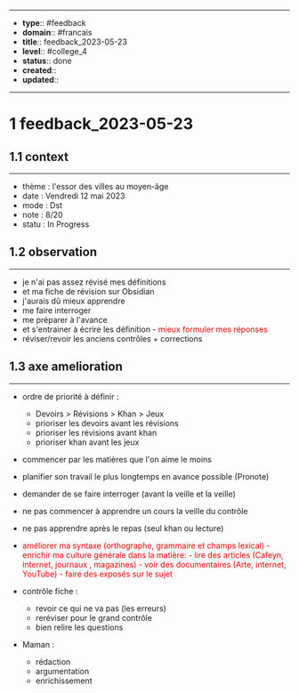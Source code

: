 

---
- **type**:: #feedback
- **domain**:: #francais 
- **title**:: feedback_2023-05-23
- **level**:: #college_4
- **status**:: done
- **created**::
- **updated**:: 
---

# 1	feedback_2023-05-23


## 1.1	context
---


- thème :  l'essor des villes au moyen-âge
- date : Vendredi 12 mai 2023
- mode : Dst
- note : 8/20
- statu : In Progress

## 1.2	observation
---

- je n'ai pas assez révisé mes définitions 
- et ma fiche de révision sur Obsidian 
- j'aurais dû mieux apprendre 
- me faire interroger 
-  me préparer à l'avance
- et s'entrainer à écrire les définition
-<font color="#ff0000"> mieux formuler mes réponses</font>
- réviser/revoir les anciens contrôles + corrections

## 1.3	axe amelioration
---

- ordre de priorité à définir :
	- Devoirs > Révisions > Khan > Jeux
	- prioriser les devoirs avant les révisions
	- prioriser les révisions avant khan
	- prioriser khan avant les jeux
- commencer par les matières que l'on aime le moins
- planifier son travail le plus longtemps en avance possible (Pronote)
- demander de se faire interroger (avant la veille et la veille)
- ne pas commencer à apprendre un cours la veille du contrôle
- ne pas apprendre après le repas (seul khan ou lecture)
- <font color="#ff0000">améliorer ma syntaxe (orthographe, grammaire et champs lexical)</font>
<font color="#ff0000">	- enrichir ma culture générale dans la matière:</font>
<font color="#ff0000">		- lire des articles (Cafeyn, internet, journaux , magazines)</font>
<font color="#ff0000">		- voir des documentaires (Arte, internet, YouTube)</font>
<font color="#ff0000">		- faire des exposés sur le sujet</font>

- contrôle fiche : 
	- revoir ce qui ne va pas (les erreurs)
	- reréviser pour le grand contrôle
	- bien relire les questions

- Maman : 
	- rédaction
	- argumentation
	- enrichissement
	 